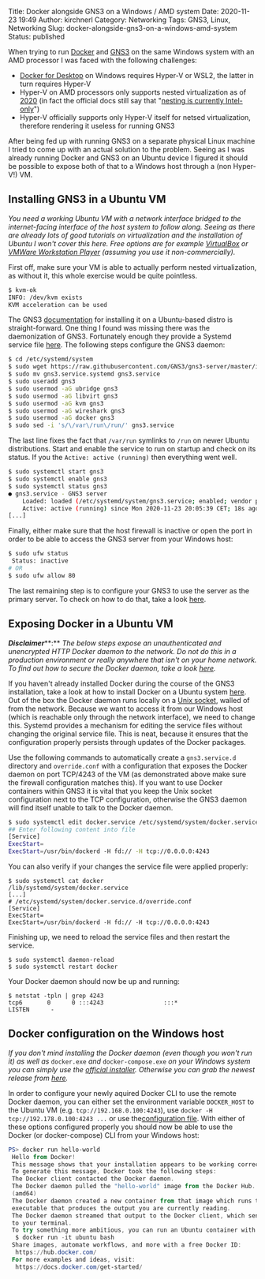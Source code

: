 Title: Docker alongside GNS3 on a Windows / AMD system
Date: 2020-11-23 19:49
Author: kirchnerl
Category: Networking
Tags: GNS3, Linux, Networking
Slug: docker-alongside-gns3-on-a-windows-amd-system
Status: published

When trying to run [Docker](https://www.docker.com/) and [GNS3](https://gns3.com/) on the same Windows system with an
AMD processor I was faced with the following challenges:

- [Docker for Desktop](https://docs.docker.com/docker-for-windows/install/) on Windows requires Hyper-V or WSL2,
  the latter in turn requires Hyper-V
- Hyper-V on AMD processors only supports nested virtualization as of
  [2020](https://techcommunity.microsoft.com/t5/virtualization/amd-nested-virtualization-support/ba-p/1434841)
  (in fact the official docs still say that
  "[nesting is currently Intel-only](https://docs.microsoft.com/en-us/virtualization/hyper-v-on-windows/user-guide/nested-virtualization)")
- Hyper-V officially supports only Hyper-V itself for netsed virtualization, therefore rendering it useless for
  running GNS3

After being fed up with running GNS3 on a separate physical Linux machine I tried to come up with an actual solution to
the problem. Seeing as I was already running Docker and GNS3 on an Ubuntu device I figured it should be possible to expose both of that to a Windows host through a (non Hyper-V!) VM.

## Installing GNS3 in a Ubuntu VM

*You need a working Ubuntu VM with a network interface bridged to the internet-facing interface of the host system to
follow along. Seeing as there are already lots of good tutorials on virtualization and the installation of Ubuntu
I won't cover this here. Free options are for example [VirtualBox](https://www.virtualbox.org/) or
[VMWare Workstation Player](https://www.vmware.com/products/workstation-player/workstation-player-evaluation.html)
(assuming you use it non-commercially).*

First off, make sure your VM is able to actually perform nested virtualization, as without it, this whole exercise
would be quite pointless.

```bash
$ kvm-ok
INFO: /dev/kvm exists
KVM acceleration can be used
```

The GNS3 [documentation](https://docs.gns3.com/docs/getting-started/installation/linux/) for installing it on a
Ubuntu-based distro is straight-forward. One thing I found was missing there was the daemonization of GNS3. Fortunately
enough they provide a Systemd service file
[here](https://raw.githubusercontent.com/GNS3/gns3-server/master/init/gns3.service.systemd). The following steps
configure the GNS3 daemon:

```bash
$ cd /etc/systemd/system
$ sudo wget https://raw.githubusercontent.com/GNS3/gns3-server/master/init/gns3.service.systemd
$ sudo mv gns3.service.systemd gns3.service
$ sudo useradd gns3
$ sudo usermod -aG ubridge gns3
$ sudo usermod -aG libvirt gns3 
$ sudo usermod -aG kvm gns3
$ sudo usermod -aG wireshark gns3
$ sudo usermod -aG docker gns3
$ sudo sed -i 's/\/var\/run\/run/' gns3.service
```

The last line fixes the fact that `/var/run` symlinks to `/run` on newer Ubuntu distributions. Start and enable the
service to run on startup and check on its status. If you the `Active: active (running)` then everything went well.

```bash
$ sudo systemctl start gns3
$ sudo systemctl enable gns3
$ sudo systemctl status gns3
● gns3.service - GNS3 server
    Loaded: loaded (/etc/systemd/system/gns3.service; enabled; vendor preset: enabled)
    Active: active (running) since Mon 2020-11-23 20:05:39 CET; 18s ago
[...]
```

Finally, either make sure that the host firewall is inactive or open the port in order to be able to access the GNS3
server from your Windows host:

```bash
$ sudo ufw status
 Status: inactive
# OR
$ sudo ufw allow 80
```

The last remaining step is to configure your GNS3 to use the server as the primary server. To check on how to do that,
take a look [here](https://docs.gns3.com/docs/getting-started/installation/one-server-multiple-clients/).

## Exposing Docker in a Ubuntu VM

***Disclaimer*****:** *The below steps expose an unauthenticated and unencrypted HTTP Docker daemon to the network.
Do not do this in a production environment or really anywhere that isn't on your home network. To find out how to
secure the Docker daemon, take a look* [*here*](https://docs.docker.com/engine/security/https/)*.*

If you haven't already installed Docker during the course of the GNS3 installation, take a look at how to install
Docker on a Ubuntu system [here](https://docs.docker.com/engine/install/ubuntu/). Out of the box the Docker daemon
runs locally on a [Unix socket](https://man7.org/linux/man-pages/man7/unix.7.html), walled of from the network. Because
we want to access it from our Windows host (which is reachable only through the network interface), we need to change
this. Systemd provides a mechanism for editing the service files without changing the original service file. This is
neat, because it ensures that the configuration properly persists through updates of the Docker packages.

Use the following commands to automatically create a `gns3.service.d` directory and `override.conf` with a
configuration that exposes the Docker daemon on port TCP/4243 of the VM (as demonstrated above make sure the firewall
configuration matches this). If you want to use Docker containers within GNS3 it is vital that you keep the Unix socket
configuration next to the TCP configuration, otherwise the GNS3 daemon will find itself unable to talk to the Docker
daemon.

```bash
$ sudo systemctl edit docker.service /etc/systemd/system/docker.service
## Enter following content into file
[Service]
ExecStart=
ExecStart=/usr/bin/dockerd -H fd:// -H tcp://0.0.0.0:4243
```

You can also verify if your changes the service file were applied properly:

```
$ sudo systemctl cat docker
/lib/systemd/system/docker.service
[...]
# /etc/systemd/system/docker.service.d/override.conf
[Service]
ExecStart=
ExecStart=/usr/bin/dockerd -H fd:// -H tcp://0.0.0.0:4243
```

Finishing up, we need to reload the service files and then restart the service.

``` {.wp-block-preformatted}
$ sudo systemctl daemon-reload
$ sudo systemctl restart docker
```

Your Docker daemon should now be up and running:

```
$ netstat -tpln | grep 4243
tcp6       0      0 :::4243                 :::*                    LISTEN      -
```

## Docker configuration on the Windows host

*If you don't mind installing the Docker daemon (even though you won't run it) as well as* `docker.exe` *and*
`docker-compose.exe` *on your Windows system you can simply use the*
[*official installer*](https://docs.docker.com/docker-for-windows/)*. Otherwise you can grab the newest release from*
[*here*](https://github.com/docker/cli)*.*

In order to configure your newly aquired Docker CLI to use the remote Docker daemon, you can either set the environment
variable `DOCKER_HOST` to the Ubuntu VM (e.g. `tcp://192.168.0.100:4243`), use `docker -H tcp://192.178.0.100:4243 ...`
or use the[configuration file](https://docs.microsoft.com/en-us/virtualization/windowscontainers/manage-docker/configure-docker-daemon).
With either of these options configured properly you should now be able to use the Docker (or docker-compose)
CLI from your Windows host:

```powershell
PS> docker run hello-world
 Hello from Docker!
 This message shows that your installation appears to be working correctly.
 To generate this message, Docker took the following steps:
 The Docker client contacted the Docker daemon.
 The Docker daemon pulled the "hello-world" image from the Docker Hub.
 (amd64)
 The Docker daemon created a new container from that image which runs the
 executable that produces the output you are currently reading.
 The Docker daemon streamed that output to the Docker client, which sent it
 to your terminal. 
 To try something more ambitious, you can run an Ubuntu container with:
  $ docker run -it ubuntu bash
 Share images, automate workflows, and more with a free Docker ID:
  https://hub.docker.com/
 For more examples and ideas, visit:
  https://docs.docker.com/get-started/
```
